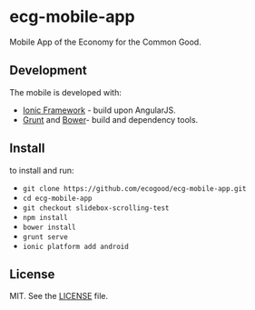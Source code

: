 # ecg-mobile-app

Mobile App of the Economy for the Common Good.


## Development

The mobile is developed with:
* [Ionic Framework](http://ionicframework.com/) - build upon AngularJS.
* [Grunt](http://gruntjs.com/) and [Bower](http://bower.io/)- build and dependency tools.

## Install

to install and run:

* ``git clone https://github.com/ecogood/ecg-mobile-app.git``
* ``cd ecg-mobile-app``
* ``git checkout slidebox-scrolling-test``
* ``npm install``
* ``bower install``
* ``grunt serve``
* ``ionic platform add android``


## License

MIT. See the [LICENSE](LICENSE) file.
